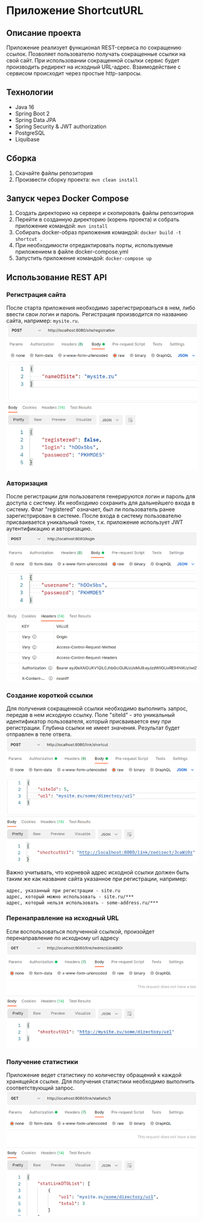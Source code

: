 # Приложение ShortcutURL

## Описание проекта

Приложение реализует функционал REST-сервиса по сокращению ссылок. Позволяет пользователю получать сокращенные ссылки на
свой сайт. При использовании сокращенной ссылки сервис будет производить редирект на исходный URL-адрес. Взаимодействие
с сервисом происходит через простые http-запросы.

## Технологии

+ Java 16
+ Spring Boot 2
+ Spring Data JPA
+ Spring Security & JWT authorization
+ PostgreSQL
+ Liquibase

## Сборка

1. Скачайте файлы репозитория
2. Произвести сборку проекта: `mvn clean install`

## Запуск через Docker Compose

1. Создать директорию на сервере и скопировать файлы репозитория
2. Перейти в созданную директорию (корень проекта) и собрать приложение командой: `mvn install`
3. Собирать docker-образ приложения командой: `docker build -t shortcut .`
4. При необходимости отредактировать порты, используемые приложением в файле docker-compose.yml
5. Запустить приложение командой: `docker-compose up`

## Использование REST API

### Регистрация сайта

После старта приложения необходимо зарегистрироваться в нем, либо ввести свои логин и пароль. Регистрация производится
по названию сайта, например: `mysite.ru`.
![registration](images/Selection_147.png)

### Авторизация

После регистрации для пользователя генерируются логин и пароль для доступа с систему. Их необходимо сохранить для
дальнейшего входа в систему. Флаг "registered" означает, был ли пользователь ранее зарегистрирован в системе. После
входа в систему пользователю присваивается уникальный токен, т.к. приложение использует JWT аутентификацию и
авторизацию.
![login](images/Selection_148.png)

### Создание короткой ссылки

Для получения сокращенной ссылки необходимо выполнить запрос, передав в нем исходную ссылку. Поле "siteId" - это
уникальный идентификатор пользователя, который присваивается ему при регистрации. Глубина ссылки не имеет значения.
Результат будет отправлен в теле ответа.
![shortcut](images/Selection_149.png)

Важно учитывать, что корневой адрес исходной ссылки должен быть таким же как название сайта указанное при регистрации,
например:

    адрес, указанный при регистрации - site.ru
    адрес, который можно использовать - site.ru/***
    адрес, который нельзя использовать - some-address.ru/***

### Перенаправление на исходный URL

Если воспользоваться полученной ссылкой, произойдет перенаправление по исходному url адресу
![redirect](images/Selection_150.png)

### Получение статистики

Приложение ведет статистику по количеству обращений к каждой хранящейся ссылке. Для получения статистики необходимо
выполнить соответствующий запрос.
![stat](images/Selection_151.png)
